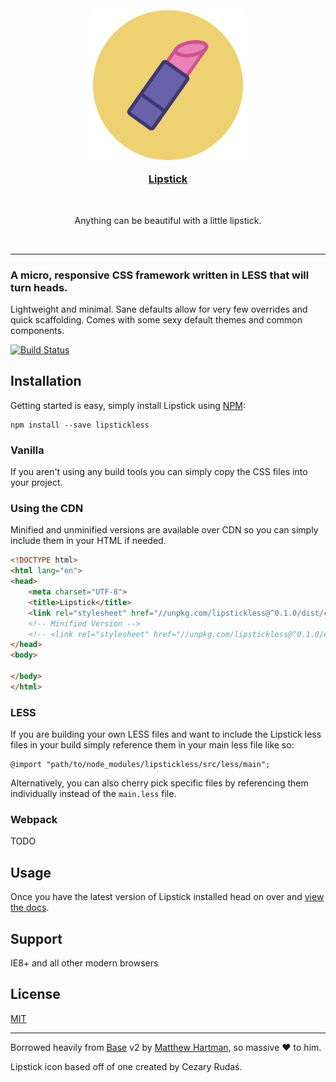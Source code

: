 <h3 align="center">
  <br>
  <a href="https://github.com/bullish-ventures/lipstick">
    <img src="src/images/logo.png" alt="Lipstick logo">
    <p>Lipstick</p>
</a>
</h3>
<br>
<p align="center">Anything can be beautiful with a little lipstick.</p>
<br>

---

### A micro, responsive CSS framework written in LESS that will turn heads.

Lightweight and minimal. Sane defaults allow for very few overrides and quick scaffolding. Comes with some sexy default themes and common components.

[![Build Status](https://travis-ci.org/bullish-ventures/lipstick.svg?branch=master)](https://travis-ci.org/bullishventures/lipstick)

## Installation

Getting started is easy, simply install Lipstick using [NPM](https://www.npmjs.com/):

    npm install --save lipstickless

### Vanilla

If you aren't using any build tools you can simply copy the CSS files into your project.

### Using the CDN

Minified and unminified versions are available over CDN so you can simply include them in your HTML if needed.

```html
<!DOCTYPE html>
<html lang="en">
<head>
    <meta charset="UTF-8">
    <title>Lipstick</title>
    <link rel="stylesheet" href="//unpkg.com/lipstickless@^0.1.0/dist/css/lipstick.css">
    <!-- Minified Version -->
    <!-- <link rel="stylesheet" href="//unpkg.com/lipstickless@^0.1.0/dist/css/lipstick.min.css"> -->
</head>
<body>
    
</body>
</html>
```

### LESS

If you are building your own LESS files and want to include the Lipstick less files in your build simply reference them in your main less file like so:

```less
@import "path/to/node_modules/lipstickless/src/less/main";
```

Alternatively, you can also cherry pick specific files by referencing them individually instead of the `main.less` file.

### Webpack

TODO

## Usage

Once you have the latest version of Lipstick installed head on over and [view the docs](http://bullish.io/opensource/lipstick).

## Support
IE8+ and all other modern browsers

## License
[MIT](./LICENSE)

---

Borrowed heavily from [Base](http://getbase.org) v2 by [Matthew Hartman](http://twitter.com/matthewhartmans), so massive :heart:  to him.

Lipstick icon based off of one created by Cezary Rudaś.
